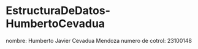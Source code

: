# EstructuraDeDatos-HumbertoCevadua
nombre: Humberto Javier Cevadua Mendoza
numero de cotrol: 23100148
